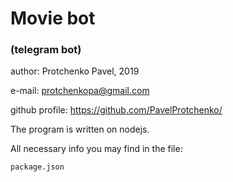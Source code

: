 # Movie bot
### (telegram bot)

author: Protchenko Pavel, 2019

e-mail: protchenkopa@gmail.com

github profile: https://github.com/PavelProtchenko/

The program is written on nodejs.

All necessary info you may find in the file:

```node
package.json
```
